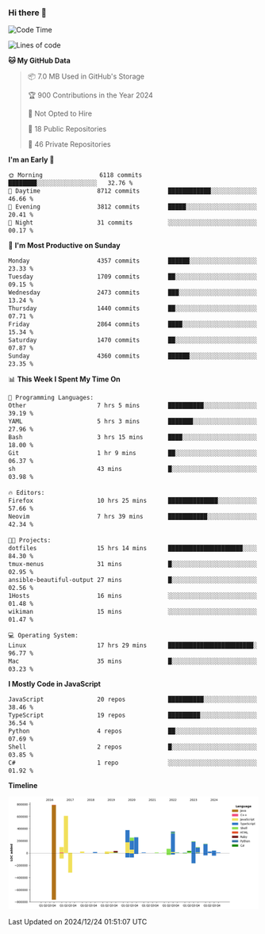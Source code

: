 ### Hi there 👋

<!--
**Clumsy-Coder/Clumsy-Coder** is a ✨ _special_ ✨ repository because its `README.md` (this file) appears on your GitHub profile.

Here are some ideas to get you started:

- 🔭 I’m currently working on ...
- 🌱 I’m currently learning ...
- 👯 I’m looking to collaborate on ...
- 🤔 I’m looking for help with ...
- 💬 Ask me about ...
- 📫 How to reach me: ...
- 😄 Pronouns: ...
- ⚡ Fun fact: ...
-->

<!-- anmol098/waka-readme-stats -->
<!--START_SECTION:waka-->
![Code Time](http://img.shields.io/badge/Code%20Time-1%2C052%20hrs%2027%20mins-blue)

![Lines of code](https://img.shields.io/badge/From%20Hello%20World%20I%27ve%20Written-3.5%20million%20lines%20of%20code-blue)

**🐱 My GitHub Data** 

> 📦 7.0 MB Used in GitHub's Storage 
 > 
> 🏆 900 Contributions in the Year 2024
 > 
> 🚫 Not Opted to Hire
 > 
> 📜 18 Public Repositories 
 > 
> 🔑 46 Private Repositories 
 > 
**I'm an Early 🐤** 

```text
🌞 Morning                6118 commits        ████████░░░░░░░░░░░░░░░░░   32.76 % 
🌆 Daytime                8712 commits        ████████████░░░░░░░░░░░░░   46.66 % 
🌃 Evening                3812 commits        █████░░░░░░░░░░░░░░░░░░░░   20.41 % 
🌙 Night                  31 commits          ░░░░░░░░░░░░░░░░░░░░░░░░░   00.17 % 
```
📅 **I'm Most Productive on Sunday** 

```text
Monday                   4357 commits        ██████░░░░░░░░░░░░░░░░░░░   23.33 % 
Tuesday                  1709 commits        ██░░░░░░░░░░░░░░░░░░░░░░░   09.15 % 
Wednesday                2473 commits        ███░░░░░░░░░░░░░░░░░░░░░░   13.24 % 
Thursday                 1440 commits        ██░░░░░░░░░░░░░░░░░░░░░░░   07.71 % 
Friday                   2864 commits        ████░░░░░░░░░░░░░░░░░░░░░   15.34 % 
Saturday                 1470 commits        ██░░░░░░░░░░░░░░░░░░░░░░░   07.87 % 
Sunday                   4360 commits        ██████░░░░░░░░░░░░░░░░░░░   23.35 % 
```


📊 **This Week I Spent My Time On** 

```text
💬 Programming Languages: 
Other                    7 hrs 5 mins        ██████████░░░░░░░░░░░░░░░   39.19 % 
YAML                     5 hrs 3 mins        ███████░░░░░░░░░░░░░░░░░░   27.96 % 
Bash                     3 hrs 15 mins       ████░░░░░░░░░░░░░░░░░░░░░   18.00 % 
Git                      1 hr 9 mins         ██░░░░░░░░░░░░░░░░░░░░░░░   06.37 % 
sh                       43 mins             █░░░░░░░░░░░░░░░░░░░░░░░░   03.98 % 

🔥 Editors: 
Firefox                  10 hrs 25 mins      ██████████████░░░░░░░░░░░   57.66 % 
Neovim                   7 hrs 39 mins       ███████████░░░░░░░░░░░░░░   42.34 % 

🐱‍💻 Projects: 
dotfiles                 15 hrs 14 mins      █████████████████████░░░░   84.30 % 
tmux-menus               31 mins             █░░░░░░░░░░░░░░░░░░░░░░░░   02.95 % 
ansible-beautiful-output 27 mins             █░░░░░░░░░░░░░░░░░░░░░░░░   02.56 % 
1Hosts                   16 mins             ░░░░░░░░░░░░░░░░░░░░░░░░░   01.48 % 
wikiman                  15 mins             ░░░░░░░░░░░░░░░░░░░░░░░░░   01.47 % 

💻 Operating System: 
Linux                    17 hrs 29 mins      ████████████████████████░   96.77 % 
Mac                      35 mins             █░░░░░░░░░░░░░░░░░░░░░░░░   03.23 % 
```

**I Mostly Code in JavaScript** 

```text
JavaScript               20 repos            ██████████░░░░░░░░░░░░░░░   38.46 % 
TypeScript               19 repos            █████████░░░░░░░░░░░░░░░░   36.54 % 
Python                   4 repos             ██░░░░░░░░░░░░░░░░░░░░░░░   07.69 % 
Shell                    2 repos             █░░░░░░░░░░░░░░░░░░░░░░░░   03.85 % 
C#                       1 repo              ░░░░░░░░░░░░░░░░░░░░░░░░░   01.92 % 
```



**Timeline**

![Lines of Code chart](https://raw.githubusercontent.com/Clumsy-Coder/Clumsy-Coder/main/assets/bar_graph.png)


 Last Updated on 2024/12/24 01:51:07 UTC
<!--END_SECTION:waka-->
